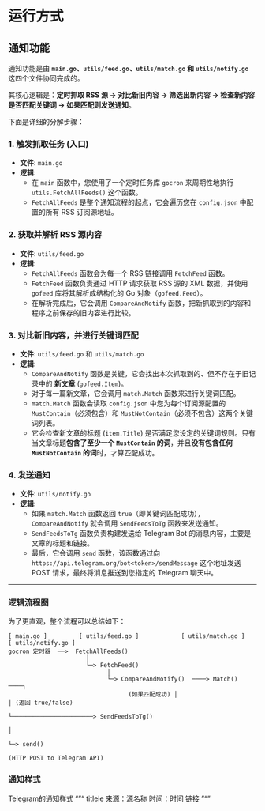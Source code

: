 
# 运行方式

## 通知功能
通知功能是由 **`main.go`、`utils/feed.go`、`utils/match.go` 和 `utils/notify.go`** 这四个文件协同完成的。

其核心逻辑是：**定时抓取 RSS 源 -\> 对比新旧内容 -\> 筛选出新内容 -\> 检查新内容是否匹配关键词 -\> 如果匹配则发送通知**。

下面是详细的分解步骤：

### 1\. 触发抓取任务 (入口)

  * **文件**: `main.go`
  * **逻辑**:
      * 在 `main` 函数中，您使用了一个定时任务库 `gocron` 来周期性地执行 `utils.FetchAllFeeds()` 这个函数。
      * `FetchAllFeeds` 是整个通知流程的起点，它会遍历您在 `config.json` 中配置的所有 RSS 订阅源地址。

### 2\. 获取并解析 RSS 源内容

  * **文件**: `utils/feed.go`
  * **逻辑**:
      * `FetchAllFeeds` 函数会为每一个 RSS 链接调用 `FetchFeed` 函数。
      * `FetchFeed` 函数负责通过 HTTP 请求获取 RSS 源的 XML 数据，并使用 `gofeed` 库将其解析成结构化的 Go 对象（`gofeed.Feed`）。
      * 在解析完成后，它会调用 `CompareAndNotify` 函数，把新抓取到的内容和程序之前保存的旧内容进行比较。

### 3\. 对比新旧内容，并进行关键词匹配

  * **文件**: `utils/feed.go` 和 `utils/match.go`
  * **逻辑**:
      * `CompareAndNotify` 函数是关键，它会找出本次抓取到的、但不存在于旧记录中的 **新文章** (`gofeed.Item`)。
      * 对于每一篇新文章，它会调用 `match.Match` 函数来进行关键词匹配。
      * `match.Match` 函数会读取 `config.json` 中您为每个订阅源配置的 `MustContain`（必须包含）和 `MustNotContain`（必须不包含）这两个关键词列表。
      * 它会检查新文章的标题 (`item.Title`) 是否满足您设定的关键词规则。只有当文章标题**包含了至少一个 `MustContain` 的词**，并且**没有包含任何 `MustNotContain` 的词**时，才算匹配成功。

### 4\. 发送通知

  * **文件**: `utils/notify.go`
  * **逻辑**:
      * 如果 `match.Match` 函数返回 `true`（即关键词匹配成功），`CompareAndNotify` 就会调用 `SendFeedsToTg` 函数来发送通知。
      * `SendFeedsToTg` 函数负责构建发送给 Telegram Bot 的消息内容，主要是文章的标题和链接。
      * 最后，它会调用 `send` 函数，该函数通过向 `https://api.telegram.org/bot<token>/sendMessage` 这个地址发送 POST 请求，最终将消息推送到您指定的 Telegram 聊天中。

-----

### 逻辑流程图

为了更直观，整个流程可以总结如下：

```
[ main.go ]         [ utils/feed.go ]            [ utils/match.go ]        [ utils/notify.go ]
gocron 定时器  ──>  FetchAllFeeds()      
                      │
                      └─> FetchFeed()
                            │
                            └─> CompareAndNotify()  ────> Match() ────┐
                                  (如果匹配成功) │                      │ (返回 true/false)
                                                 └───────────────────────> SendFeedsToTg()
                                                                             │
                                                                             └─> send()
                                                                                   (HTTP POST to Telegram API)
```

### 通知样式
Telegram的通知样式
“”“
titlele
来源：源名称
时间：时间
链接
”“”
